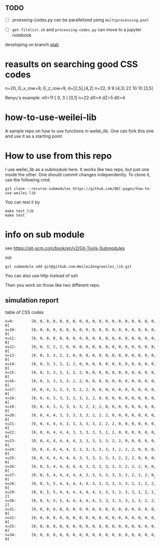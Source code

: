 ## TODO
- [ ] proessing-codes.py can be parallelized using `multiprocessing.pool`
- [ ] `get-filelist.sh` and `processing-codes.py` can move to a jupyter notebook


developing on branch [qlab](https://github.com/PhysAIzhijiang/CSS-code-zoo/tree/qlab)

# reasults on searching good CSS codes

n=20, G_x_row=9, G_z_row=9, d=[2,5],[4,2]
n=22,         9          9    [4,3]
  22          10         10   [3,5]


Renyu's example:
n0=11  [ 0, 3 ] [0,1]   n=22 dX=4 dZ=5 d0=4


# how-to-use-weilei-lib
A sample repo on how to use functions in weilei_lib. One can fork this one and use it as a starting point


# How to use from this repo

I use weilei_lib as a submodule here. It works like two repo, but just one inside the other. One should commit changes independently. To clone it, use the following cmd.
```
git clone --recurse-submodules https://github.com/QEC-pages/how-to-use-weilei-lib
```
You can test it by
```
make test_lib
make test
```




# info on sub module

see https://git-scm.com/book/en/v2/Git-Tools-Submodules

init:
```
git submodule add git@github.com:WeileiZeng/weilei_lib.git
```
You can also use http instead of ssh

Then you work on those like two different repo.


## simulation report

table of CSS codes

    n=9:        [0, 0, 0, 0, 0, 0, 0, 0, 0, 0, 0, 0, 0, 0, 0, 0, 0, 0, 0, 0]
    n=10:       [0, 0, 0, 0, 0, 0, 0, 0, 0, 0, 0, 0, 0, 0, 0, 0, 0, 0, 0, 0]
    n=11:       [0, 0, 0, 0, 0, 0, 0, 0, 0, 0, 0, 0, 0, 0, 0, 0, 0, 0, 0, 0]
    n=12:       [0, 0, 3, 2, 2, 0, 0, 0, 0, 0, 0, 0, 0, 0, 0, 0, 0, 0, 0, 0]
    n=13:       [0, 0, 3, 3, 2, 2, 0, 0, 0, 0, 0, 0, 0, 0, 0, 0, 0, 0, 0, 0]
    n=14:       [0, 0, 3, 3, 3, 2, 2, 0, 0, 0, 0, 0, 0, 0, 0, 0, 0, 0, 0, 0]
    n=15:       [0, 0, 3, 3, 3, 3, 2, 2, 0, 0, 0, 0, 0, 0, 0, 0, 0, 0, 0, 0]
    n=16:       [0, 0, 3, 3, 3, 3, 2, 2, 0, 0, 0, 0, 0, 0, 0, 0, 0, 0, 0, 0]
    n=17:       [0, 0, 4, 3, 3, 3, 3, 2, 2, 0, 0, 0, 0, 0, 0, 0, 0, 0, 0, 0]
    n=18:       [0, 0, 4, 3, 3, 3, 3, 3, 2, 2, 0, 0, 0, 0, 0, 0, 0, 0, 0, 0]
    n=19:       [0, 0, 4, 3, 3, 3, 3, 3, 2, 2, 2, 0, 0, 0, 0, 0, 0, 0, 0, 0]
    n=20:       [0, 0, 4, 4, 3, 3, 3, 3, 3, 2, 2, 2, 0, 0, 0, 0, 0, 0, 0, 0]
    n=21:       [0, 0, 4, 4, 4, 3, 3, 3, 3, 3, 2, 2, 2, 0, 0, 0, 0, 0, 0, 0]
    n=22:       [0, 0, 4, 4, 4, 4, 3, 3, 3, 3, 3, 2, 2, 0, 0, 0, 0, 0, 0, 0]
    n=23:       [0, 0, 4, 4, 4, 4, 4, 3, 3, 3, 3, 3, 2, 2, 0, 0, 0, 0, 0, 0]
    n=24:       [0, 0, 4, 4, 4, 4, 3, 3, 3, 3, 3, 3, 3, 2, 2, 2, 0, 0, 0, 0]
    n=25:       [0, 0, 4, 4, 4, 4, 4, 3, 3, 3, 3, 3, 3, 2, 2, 2, 0, 0, 0, 0]
    n=26:       [0, 0, 5, 4, 4, 4, 4, 4, 3, 3, 3, 3, 3, 3, 2, 2, 2, 0, 0, 0]
    n=27:       [0, 0, 5, 4, 4, 4, 4, 4, 3, 3, 3, 3, 3, 3, 2, 2, 2, 2, 0, 0]
    n=28:       [0, 0, 5, 5, 4, 4, 4, 4, 4, 3, 3, 3, 3, 3, 3, 2, 2, 2, 2, 0]
    n=29:       [0, 0, 5, 5, 4, 4, 4, 4, 4, 4, 3, 3, 3, 3, 3, 3, 2, 2, 2, 2]
    n=30:       [0, 0, 5, 5, 5, 4, 4, 4, 4, 4, 3, 3, 3, 3, 3, 3, 3, 2, 2, 2]
    n=31:       [0, 0, 0, 0, 0, 0, 0, 0, 0, 0, 0, 0, 0, 0, 0, 0, 0, 0, 0, 0]
    n=32:       [0, 0, 0, 0, 0, 0, 0, 0, 0, 0, 0, 0, 0, 0, 0, 0, 0, 0, 0, 0]
    n=33:       [0, 0, 0, 0, 0, 0, 0, 0, 0, 0, 0, 0, 0, 0, 0, 0, 0, 0, 0, 0]
    n=34:       [0, 0, 0, 0, 0, 0, 0, 0, 0, 0, 0, 0, 0, 0, 0, 0, 0, 0, 0, 0]